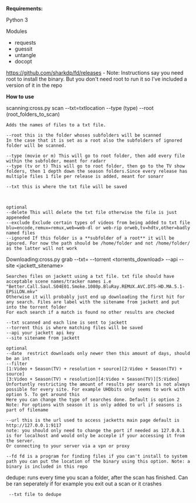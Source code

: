 **Requirements:**

Python 3

Modules
- requests
- guessit
- untangle
- docopt

https://github.com/sharkdp/fd/releases - Note: Instructions say you need root to install the binary. But you don't need root to run it so I've included a version of it in the repo


**How to use**

scanning:cross.py scan --txt=txtlocation --type (type) --root (root_folders_to_scan)

    Adds the names of files to a txt file.
    
    --root this is the folder whoses subfolders will be scanned
    In the case that it is set as a root also the subfolders of ignored folder will be scanned.
    
    --type (movie or m) This will go to root folder, then add every file within the subfolder, meant for radarr
    --type (tv or t) This will go to root folder, then go to the TV show folders, then 1 depth down the season folders.Since every release has 
    multiple files 1 file per release is added, meant for sonarr
    
    --txt this is where the txt file will be saved
    
    
    
    optional
    --delete This will delete the txt file otherwise the file is just appeneded
    --exclude Exclude certain types of videos from being added to txt file blu=encode,remux=remux,web=web-dl or web-rip orweb,tv=hdtv,other=badly named files
    --ignored If this folder is a **subfolder of a root** it will be ignored. For now the path should be /home/folder and not /home/folder/ as the latter will not work
    
Downloading:cross.py grab --txt=<txtlocation> --torrent <torrents_download>  --api <apikey> --site <jackett_sitename>
    
    Searches files on jackett using a txt file. txt file should have acceptable scene names/tracker names i.e "Better.Call.Saul.S04E01.Smoke.1080p.BluRay.REMUX.AVC.DTS-HD.MA.5.1-EPSiLON.mkv"
    Otherwise it will probably just end up downloading the first hit for any search. Files are label with the sitename from jackett and put into the torrent folder
    For each search if a match is found no other results are checked
    
    --txt scanned and each line is sent to jackett
    --torrent this is where matching files will be saved
    --api your jackett api key
    --site sitename from jackett
    
    optional
    --date  restrict downloads only newer then this amount of days, should be an int
    --filter 
    [1:Video + Season(TV) + resolution + source][2:Video + Season(TV) + source]
    [3:Video + Season(TV) + resolution][4:Video + Season(TV)][5:Video]
    Unfortuntly restricting the amount of results per search is not always possible for every site. For example UHDbits only seems to work with option 5. To get around this
    Here you can change the type of searches done. Default is option 2
    Note: For options with season it is only added to url if seasons is part of filename
    
    --url this is the url used to access jacketts main page default is http://127.0.0.1:9117
    note: you should only need to change the port if needed as 127.0.0.1 is for localhost and would only be acceple if your accessing it from the server. 
    Or connecting to your server via a vpn or proxy
    
    --fd fd is a program for finding files if you can't install to system path you can put the location of the binary using this option. Note: a binary is included in this repo
    
dedupe:
    runs every time you scan a folder, after the scan has finished.
    Can be ran seperately if for example you exit out a scan or it crashes
    
     --txt file to dedupe
   
    
    
    
    
    
    
 
    
    
    
    

